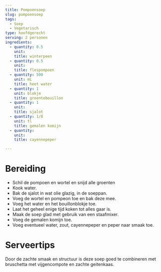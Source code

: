 ```yaml
---
title: Pompoensoep
slug: pompoensoep
tags: 
  - Soep
  - Vegetarisch
type: hoofdgerecht
serving: 2 personen
ingredients:
  - quantity: 0.5
    unit: 
    title: winterpeen
  - quantity: 0.5
    unit: 
    title: flespompoen
  - quantity: 500
    unit: mL
    title: heet water
  - quantity: 1
    unit: blokje
    title: groentebouillon
  - quantity: 1
    unit: 
    title: sjalot
  - quantity: 1/8 
    unit: tl
    title: gemalen komijn
  - quantity: 
    unit: 
    title: cayennepeper

---
```


# Bereiding
- Schil de pompoen en wortel en snijd alle groenten 
- Kook water.
- Bak de sjalot in wat olie glazig, in de soeppan.
- Voeg de wortel en pompeon toe en bak deze mee. 
- Voeg het water en het bouillonblokje toe. 
- Laat het geheel enige tijd koken tot alles gaar is.
- Maak de soep glad met gebruik van een staafmixer. 
- Voeg de gemalen komijn toe.
- Voeg eventueel water, zout, cayennepeper en peper naar smaak toe.

# Serveertips
Door de zachte smaak en structuur is deze soep goed te combineren met bruschetta met vijgencompote en zachte geitenkaas.

